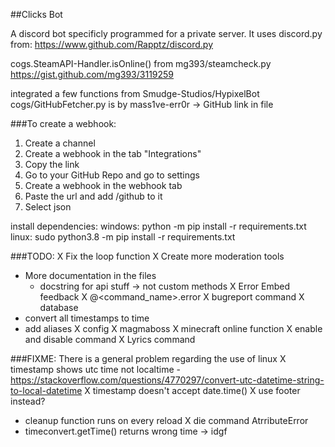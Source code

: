 ##Clicks Bot

A discord bot specificly programmed for a private server.
It uses discord.py from:
https://www.github.com/Rapptz/discord.py

cogs.SteamAPI-Handler.isOnline() from mg393/steamcheck.py
https://gist.github.com/mg393/3119259

integrated a few functions from Smudge-Studios/HypixelBot
cogs/GitHubFetcher.py is by mass1ve-err0r -> GitHub link in file

###To create a webhook:

1. Create a channel
2. Create a webhook in the tab "Integrations"
3. Copy the link
4. Go to your GitHub Repo and go to settings
5. Create a webhook in the webhook tab
6. Paste the url and add /github to it
7. Select json

install dependencies:
windows: python -m pip install -r requirements.txt
linux: sudo python3.8 -m pip install -r requirements.txt

###TODO:
X Fix the loop function
X Create more moderation tools
- More documentation in the files
	- docstring for api stuff -> not custom methods
X Error Embed feedback
	X @<command_name>.error
X bugreport command
	X database
- convert all timestamps to time
- add aliases
X config
	X magmaboss 
	X minecraft online function
	X enable and disable command
X Lyrics command



###FIXME:
There is a general problem regarding the use of linux
X timestamp shows utc time not localtime
	- https://stackoverflow.com/questions/4770297/convert-utc-datetime-string-to-local-datetime
X timestamp doesn't accept date.time()
	X use footer instead?
- cleanup function runs on every reload
X die command AtrributeError
- timeconvert.getTime() returns wrong time -> idgf

